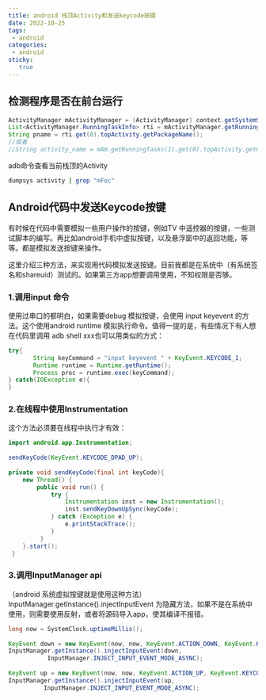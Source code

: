 ```yaml
---
title: android 栈顶Activity和发送keycode按键
date: 2022-10-25
tags:
 - android
categories: 
 - android
sticky: 
   true
---
```


## 检测程序是否在前台运行

```java
ActivityManager mActivityManager = (ActivityManager) context.getSystemService(Context.ACTIVITY_SERVICE);
List<ActivityManager.RunningTaskInfo> rti = mActivityManager.getRunningTasks(1);
String pname = rti.get(0).topActivity.getPackageName();
//或者
//String activity_name = mAm.getRunningTasks(1).get(0).topActivity.getClassName();
```

adb命令查看当前栈顶的Activity

```sh
dumpsys activity | grep "mFoc"
```

## Android代码中发送Keycode按键

有时候在代码中需要模拟一些用户操作的按键，例如TV 中遥控器的按键，一些测试脚本的编写。再比如android手机中虚拟按键，以及悬浮窗中的返回功能，等等。都是模拟发送按键来操作。

这里介绍三种方法，来实现用代码模拟发送按键。目前我都是在系统中（有系统签名和shareuid）测试的。如果第三方app想要调用使用，不知权限是否够。

### 1.调用input 命令

使用过串口的都明白，如果需要debug 模拟按键，会使用 input keyevent 的方法。这个使用android runtime 模拟执行命令。值得一提的是，有些情况下有人想在代码里调用 adb shell xxx也可以用类似的方式：

```java
try{
       String keyCommand = "input keyevent " + KeyEvent.KEYCODE_1;
       Runtime runtime = Runtime.getRuntime();
       Process proc = runtime.exec(keyCommand);
} catch(IOException e){
}
```

### 2.在线程中使用Instrumentation

这个方法必须要在线程中执行才有效：

```java
import android.app.Instrumentation;
 
sendKeyCode(KeyEvent.KEYCODE_DPAD_UP);
 
private void sendKeyCode(final int keyCode){
	new Thread() {
		public void run() {
            try {
                Instrumentation inst = new Instrumentation();
                inst.sendKeyDownUpSync(keyCode);
            } catch (Exception e) {
                e.printStackTrace();
            }
         }
    }.start();
 }
```

### 3.调用InputManager api

（android 系统虚拟按键就是使用这种方法）InputManager.getInstance().injectInputEvent 为隐藏方法，如果不是在系统中使用，则需要使用反射，或者将源码导入app，使其编译不报错。

```java
long now = SystemClock.uptimeMillis();
 
KeyEvent down = new KeyEvent(now, now, KeyEvent.ACTION_DOWN, KeyEvent.KEYCODE_1, 0);
InputManager.getInstance().injectInputEvent(down,     
           InputManager.INJECT_INPUT_EVENT_MODE_ASYNC);
 
KeyEvent up = new KeyEvent(now, now, KeyEvent.ACTION_UP, KeyEvent.KEYCODE_1, 0);
InputManager.getInstance().injectInputEvent(up, 
          InputManager.INJECT_INPUT_EVENT_MODE_ASYNC);
```
